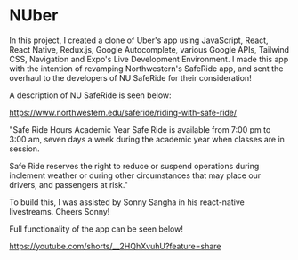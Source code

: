 # NUber

In this project, I created a clone of Uber's app using JavaScript, React, React Native, Redux.js, Google Autocomplete, various Google APIs, Tailwind CSS, Navigation and Expo's
Live Development Environment. I made this app with the intention of revamping Northwestern's SafeRide app, and sent the overhaul to the developers of NU SafeRide for 
their consideration! 

A description of NU SafeRide is seen below: 

https://www.northwestern.edu/saferide/riding-with-safe-ride/

"Safe Ride Hours
Academic Year
Safe Ride is available from 7:00 pm to 3:00 am, seven days a week during the academic year when classes are in session.

Safe Ride reserves the right to reduce or suspend operations during inclement weather or during other circumstances that may place our drivers, and passengers at risk."

To build this, I was assisted by Sonny Sangha in his react-native livestreams. Cheers Sonny! 

Full functionality of the app can be seen below! 

https://youtube.com/shorts/__2HQhXvuhU?feature=share
